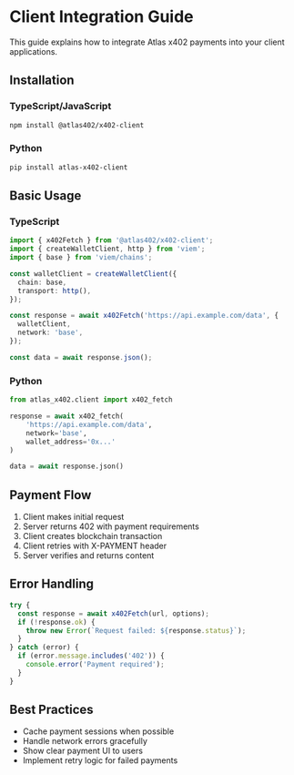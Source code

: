 # Client Integration Guide

This guide explains how to integrate Atlas x402 payments into your client applications.

## Installation

### TypeScript/JavaScript

```bash
npm install @atlas402/x402-client
```

### Python

```bash
pip install atlas-x402-client
```

## Basic Usage

### TypeScript

```typescript
import { x402Fetch } from '@atlas402/x402-client';
import { createWalletClient, http } from 'viem';
import { base } from 'viem/chains';

const walletClient = createWalletClient({
  chain: base,
  transport: http(),
});

const response = await x402Fetch('https://api.example.com/data', {
  walletClient,
  network: 'base',
});

const data = await response.json();
```

### Python

```python
from atlas_x402.client import x402_fetch

response = await x402_fetch(
    'https://api.example.com/data',
    network='base',
    wallet_address='0x...'
)

data = await response.json()
```

## Payment Flow

1. Client makes initial request
2. Server returns 402 with payment requirements
3. Client creates blockchain transaction
4. Client retries with X-PAYMENT header
5. Server verifies and returns content

## Error Handling

```typescript
try {
  const response = await x402Fetch(url, options);
  if (!response.ok) {
    throw new Error(`Request failed: ${response.status}`);
  }
} catch (error) {
  if (error.message.includes('402')) {
    console.error('Payment required');
  }
}
```

## Best Practices

- Cache payment sessions when possible
- Handle network errors gracefully
- Show clear payment UI to users
- Implement retry logic for failed payments





